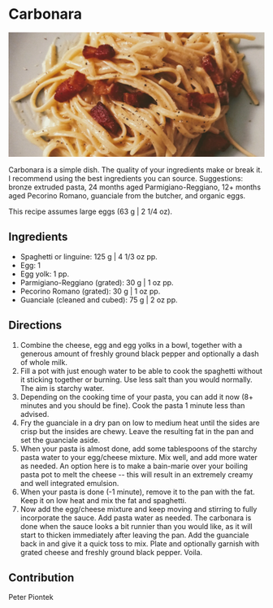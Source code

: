 # Carbonara

![carbonara](pix/carbonara.webp)

Carbonara is a simple dish. The quality of your ingredients make or break it.
I recommend using the best ingredients you can source.
Suggestions: bronze extruded pasta, 24 months aged Parmigiano-Reggiano, 12+ months aged Pecorino Romano, guanciale from the butcher, and organic eggs.

This recipe assumes large eggs (63 g | 2 1/4 oz).

## Ingredients

- Spaghetti or linguine: 125 g | 4 1/3 oz pp.
- Egg: 1
- Egg yolk: 1 pp.
- Parmigiano-Reggiano (grated): 30 g | 1 oz pp.
- Pecorino Romano (grated): 30 g | 1 oz pp.
- Guanciale (cleaned and cubed): 75 g | 2 oz pp.

## Directions

1. Combine the cheese, egg and egg yolks in a bowl, together with a generous amount of freshly ground black pepper and optionally a dash of whole milk.
2. Fill a pot with just enough water to be able to cook the spaghetti without it sticking together or burning. Use less salt than you would normally. The aim is starchy water.
3. Depending on the cooking time of your pasta, you can add it now (8+ minutes and you should be fine). Cook the pasta 1 minute less than advised.
4. Fry the guanciale in a dry pan on low to medium heat until the sides are crisp but the insides are chewy. Leave the resulting fat in the pan and set the guanciale aside.
5. When your pasta is almost done, add some tablespoons of the starchy pasta water to your egg/cheese mixture. Mix well, and add more water as needed.
An option here is to make a bain-marie over your boiling pasta pot to melt the cheese -- this will result in an extremely creamy and well integrated emulsion.
6. When your pasta is done (-1 minute), remove it to the pan with the fat. Keep it on low heat and mix the fat and spaghetti. 
7. Now add the egg/cheese mixture and keep moving and stirring to fully incorporate the sauce. Add pasta water as needed. 
The carbonara is done when the sauce looks a bit runnier than you would like, as it will start to thicken immediately after leaving the pan.
Add the guanciale back in and give it a quick toss to mix. Plate and optionally garnish with grated cheese and freshly ground black pepper. Voila.

## Contribution

Peter Piontek
